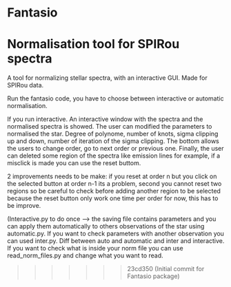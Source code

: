 # Fantasio
Normalisation tool for SPIRou spectra
=======
A tool for normalizing stellar spectra, with an interactive GUI. Made for SPIRou data.

Run the fantasio code, you have to choose between interactive or automatic normalisation.

If you run interactive. An interactive window with the spectra and the normalised spectra is showed. The user can modified the parameters to normalised the star. Degree of polynome, number of knots, sigma clipping up and down, number of iteration of the sigma clipping. The bottom allows the users to change order, go to next order or previous one. Finally, the user can deleted some region of the spectra like emission lines for example, if a misclick is made you can use the reset buttom.

2 improvements needs to be make: if you reset at order n but you click on the selected button at order n-1 its a problem, second you cannot reset two regions so be careful to check before adding another region to be selected because the reset button only work one time per order for now, this has to be improve.

(Interactive.py to do once --> the saving file contains parameters and you can apply them automatically to others observations of the star using automatic.py. If you want to check parameters with another observation you can used inter.py. Diff between auto and automatic and inter and interactive. If you want to check what is inside your norm file you can use read_norm_files.py and change what you want to read.

>>>>>>> 23cd350 (Initial commit for Fantasio package)
